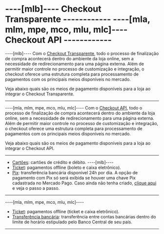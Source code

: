 # ----[mlb]---- Checkout Transparente ------------ ----[mla, mlm, mpe, mco, mlu, mlc]---- Checkout API ------------

----[mlb]----
Com o [Checkout Transparente](/developers/pt/guides/checkout-api/landing), todo o processo de finalização de compra acontecerá dentro do ambiente da loja online, sem a necessidade de redirecionamento para uma página externa. Além de permitir maior controle no processo de customização e integração, o checkout oferece uma estrutura completa para processamento de pagamentos com os principais meios disponíveis no mercado.  

Veja abaixo quais são os meios de pagamento disponíveis para a loja ao integrar o Checkout Transparente.

------------
----[mla, mlm, mpe, mco, mlu, mlc]---- 
Com o [Checkout API](/developers/pt/guides/checkout-api/landing), todo o processo de finalização de compra acontecerá dentro do ambiente da loja online, sem a necessidade de redirecionamento para uma página externa. Além de permitir maior controle no processo de customização e integração, o checkout oferece uma estrutura completa para processamento de pagamentos com os principais meios disponíveis no mercado. 

Veja abaixo quais são os meios de pagamento disponíveis para a loja ao integrar o Checkout API.

------------

* [Cartões](/developers/pt/docs/magento-two/payment-configuration/checkout-api/cards): cartões de crédito e débito.
----[mlb]----
* [Ticket](/developers/pt/docs/magento-two/payment-configuration/checkout-api/ticket): pagamentos offline (boleto e caixa eletrônico).
* [Pix](/developers/pt/docs/magento-two/payment-configuration/checkout-api/pix): transferência bancária disponível 24h por dia. A opção de pagamento com Pix só será exibida se houver uma chave Pix cadastrada no Mercado Pago. Caso ainda não tenha criado, [clique aqui](https://www.youtube.com/watch?v=60tApKYVnkA) e veja o passo a passo.

------------
----[mla, mlm, mpe, mco, mlu, mlc]---- 
* [Ticket](/developers/pt/docs/magento-two/payment-configuration/checkout-api/ticket): pagamentos offline (ticket e caixa eletrônico).
* [Transferência bancária](/developers/pt/docs/magento-two/payment-configuration/checkout-api/bank-transfer): transferência entre contas bancárias dentro do limite de horário estipulado pelo Banco Central de seu país.

------------